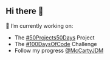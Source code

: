 ## Hi there 👋

🔭 I’m currently working on:
 - The [#50Projects50Days](https://50projects50days.com/) Project
 - The [#100DaysOfCode](https://www.100daysofcode.com/) Challenge
 - Follow my progress [@McCartyJDM](https://twitter.com/McCartyJDM)

<!--
**McCartyJDM/McCartyJDM** is a ✨ _special_ ✨ repository because its `README.md` (this file) appears on your GitHub profile.

Here are some ideas to get you started:

- 🔭 I’m currently working on ...
- 🌱 I’m currently learning ...
- 👯 I’m looking to collaborate on ...
- 🤔 I’m looking for help with ...
- 💬 Ask me about ...
- 📫 How to reach me: ...
- 😄 Pronouns: ...
- ⚡ Fun fact: ...
-->

